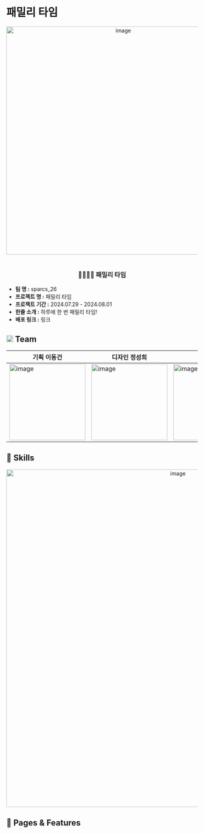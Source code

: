 # 패밀리 타임

<div align="center">
  <img width="600" alt="image" src="주소">



</div>

</br>
<div align="center"><h3>👨‍👩‍👧‍👦 패밀리 타임</h3></div>

- **팀 명 :** sparcs_26
- **프로젝트 명 :** 패밀리 타임
- **프로젝트 기간 :** 2024.07.29 - 2024.08.01
- **한줄 소개 :** 하루에 한 번 패밀리 타임!
- **배포 링크 :** 링크

## <img width="18px" height="18px" src="https://github.com/codestates-seb/seb44_main_017/assets/120166543/9317d682-e804-4a3b-b6e0-57fd9aa0921b"> Team

| 기획 이동건  | 디자인 정성희  | FE 이정우  | BE 오예찬  |
|---|---|---|---|
| <img width="200" alt="image" src="https://github.com/user-attachments/assets/1f8808bb-88df-4675-8633-8e267ef4acd0">| <img width="200" alt="image" src="https://github.com/user-attachments/assets/eda2f4b9-a66e-48c8-8117-2e1c5e0e477d">|<img width="200" alt="image" src="https://github.com/user-attachments/assets/a298a39b-a0cc-444e-b790-5e1595533521">|<img width="200" alt="image" src="https://github.com/user-attachments/assets/27ae5167-e15d-4e05-9bb6-95f4353b5064">                                                                             

<div markdown="1">


## 🔨 Skills

<div align="center">
<img width="888" alt="image" src="https://github.com/user-attachments/assets/a278d9db-1e5c-4fb2-b227-d31e0e771626">



</div>

## 💫 Pages & Features

